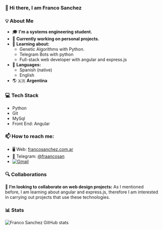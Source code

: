 ### 👋  Hi there, I am Franco Sanchez

### 💡  About Me
- 🎓  **I'm a systems engineering student.**
- 🔭  **Currently working on personal projects.**
- 🚩  **Learning about:**
  - Genetic Algorithms with Python.
  - Telegram Bots with python
  - Full-stack web developer with angular and express.js
- 💬  **Languages:**
  - Spanish \(native\)
  - English
- 🌎 🇦🇷  **Argentina** 

### 💻  Tech Stack
- Python
- Git
- MySql
- Front End: Angular

### 📫  How to reach me:
- 🖥️  Web: [francosanchez.com.ar](https://francosanchez.com.ar/)
- 📱  Telegram: [@fraancosan](https://t.me/fraancosan)
- [![Gmail](https://img.shields.io/badge/Gmail-D14836?style=for-the-badge&logo=gmail&logoColor=white)](mailto:info@francosanchez.com.ar?subject=Asunto%20del%20correo&body=Contenido%20del%20mensaje)

### 🔍  Collaborations
👯  **I’m looking to collaborate on web design projects:** As I mentioned before, I am learning about angular and express.js, therefore I am interested in carrying out projects that use these technologies.

### 📊  Stats
![Franco Sanchez GitHub stats](https://github-readme-stats.vercel.app/api?username=fraancosan&show_icons=true&theme=vision-friendly-dark)
